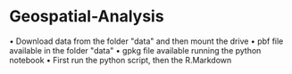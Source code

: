 # Geospatial-Analysis
• Download data from the folder "data" and then mount the drive
• pbf file available in the folder "data"
• gpkg file available running the python notebook
• First run the python script, then the R.Markdown

